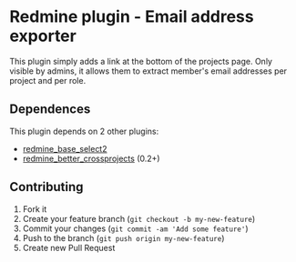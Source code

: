 # Redmine plugin - Email address exporter

This plugin simply adds a link at the bottom of the projects page.
Only visible by admins, it allows them to extract member's email addresses per project and per role.

## Dependences

This plugin depends on 2 other plugins:
  - [redmine_base_select2](https://github.com/jbbarth/redmine_base_select2)
  - [redmine_better_crossprojects](https://github.com/jbbarth/redmine_better_crossprojects) (0.2+)

## Contributing

1. Fork it
2. Create your feature branch (`git checkout -b my-new-feature`)
3. Commit your changes (`git commit -am 'Add some feature'`)
4. Push to the branch (`git push origin my-new-feature`)
5. Create new Pull Request
